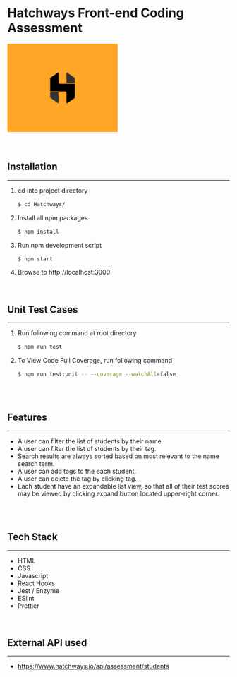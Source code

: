# Hatchways Front-end Coding Assessment

<img src="public/logo512.png" width="250" height="200" />
<br/><br/><br/>

## Installation
---

1. cd into project directory
    ```bash
    $ cd Hatchways/
    ```

2. Install all npm packages
    ```bash
    $ npm install
    ```

3. Run npm development script
    ```bash
    $ npm start
    ```

4. Browse to http://localhost:3000
<br/><br/><br/>

## Unit Test Cases
---
1. Run following command at root directory
    ```bash
    $ npm run test
    ```
2. To View Code Full Coverage, run following command
    ```bash
    $ npm run test:unit -- --coverage --watchAll=false
    ```
<br/><br/>

## Features
---
- A user can filter the list of students by their name.
- A user can filter the list of students by their tag.
- Search results are always sorted based on most relevant to the name search term.
- A user can add tags to the each student.
- A user can delete the tag by clicking tag.
- Each student have an expandable list view, so that all of their test scores may be viewed by clicking expand button located upper-right corner.


<br/><br/>

## Tech Stack
---
- HTML
- CSS
- Javascript
- React Hooks
- Jest / Enzyme
- ESlint
- Prettier
<br/><br/><br/>

## External API used
---
- https://www.hatchways.io/api/assessment/students
<br/><br/><br/>